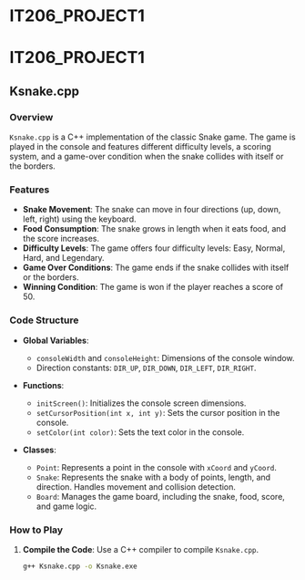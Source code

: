 # IT206_PROJECT1
# IT206_PROJECT1

## Ksnake.cpp

### Overview
`Ksnake.cpp` is a C++ implementation of the classic Snake game. The game is played in the console and features different difficulty levels, a scoring system, and a game-over condition when the snake collides with itself or the borders.

### Features
- **Snake Movement**: The snake can move in four directions (up, down, left, right) using the keyboard.
- **Food Consumption**: The snake grows in length when it eats food, and the score increases.
- **Difficulty Levels**: The game offers four difficulty levels: Easy, Normal, Hard, and Legendary.
- **Game Over Conditions**: The game ends if the snake collides with itself or the borders.
- **Winning Condition**: The game is won if the player reaches a score of 50.

### Code Structure
- **Global Variables**:
  - `consoleWidth` and `consoleHeight`: Dimensions of the console window.
  - Direction constants: `DIR_UP`, `DIR_DOWN`, `DIR_LEFT`, `DIR_RIGHT`.

- **Functions**:
  - `initScreen()`: Initializes the console screen dimensions.
  - `setCursorPosition(int x, int y)`: Sets the cursor position in the console.
  - `setColor(int color)`: Sets the text color in the console.

- **Classes**:
  - `Point`: Represents a point in the console with `xCoord` and `yCoord`.
  - `Snake`: Represents the snake with a body of points, length, and direction. Handles movement and collision detection.
  - `Board`: Manages the game board, including the snake, food, score, and game logic.

### How to Play
1. **Compile the Code**: Use a C++ compiler to compile `Ksnake.cpp`.
   ```sh
   g++ Ksnake.cpp -o Ksnake.exe
